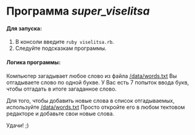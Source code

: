 # Программа *super_viselitsa*

#### Для запуска:
1. В консоли введите ```ruby viselitsa.rb```.
2. Следуйте подсказкам программы.

#### Логика программы:
Компьютер загадывает любое слово из файла [/data/words.txt](.../data/words.txt)
Вы отгадываете слово по одной букве. У Вас есть 7 попыток ввода букв, чтобы отгадать в итоге загаданное слово.

Для того, чтобы добавить новые слова в список отгадываемых, используйте [/data/words.txt](.../data/words.txt)
Просто откройте его в любом тектовом редакторе и добавьте свои новые слова.

Удачи! ;)